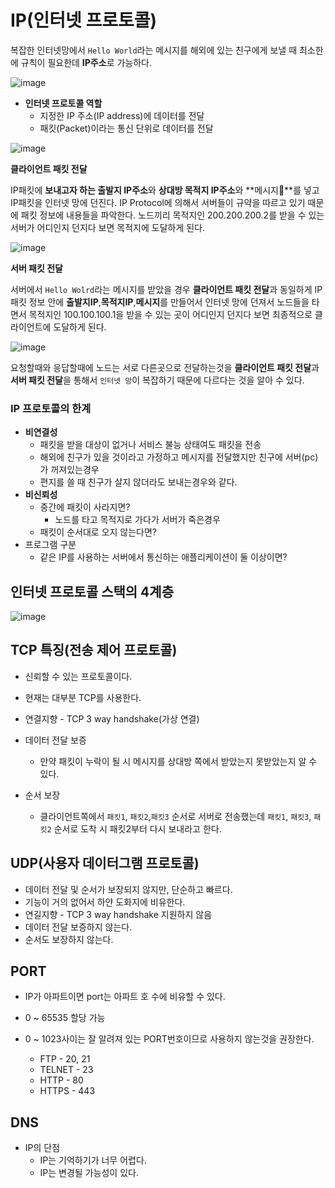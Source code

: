 # **IP(인터넷 프로토콜)**

복잡한 인터넷망에서 `Hello World`라는 메시지를 해외에 있는 친구에게 보낼 때 최소한에 규칙이 필요한데 **IP주소**로 가능하다.

![image](https://user-images.githubusercontent.com/69107255/125455370-5f98ec92-f087-4fad-ae4b-f578f822fdcd.png)

- **인터넷 프로토콜 역할**
    - 지정한 IP 주소(IP address)에 데이터를 전달
    - 패킷(Packet)이라는 통신 단위로 데이터를 전달    

![image](https://user-images.githubusercontent.com/69107255/125456770-a9d5d86b-1b21-495e-95a9-c2ebb28cdff5.png)

**클라이언트 패킷 전달**

IP패킷에 **보내고자 하는 출발지 IP주소**와 **상대방 목적지 IP주소**와 **메시지**를 넣고 IP패킷을 인터넷 망에 던진다.
IP Protocol에 의해서 서버들이 규약을 따르고 있기 때문에 패킷 정보에 내용들을 파악한다. 노드끼리 목적지인 200.200.200.2를 받을 수 있는 서버가 어디인지 던지다 보면 목적지에 도달하게 된다.

![image](https://user-images.githubusercontent.com/69107255/125458908-46a0b090-5af7-4c9d-aeb2-44240577f1e7.png)

**서버 패킷 전달**

서버에서 `Hello Wolrd`라는 메시지를 받았을 경우 **클라이언트 패킷 전달**과 동일하게 IP패킷 정보 안에 **출발지IP**,**목적지IP**,**메시지**를 만들어서 인터넷 망에 던져서 노드들을 타면서 목적지인 100.100.100.1을 받을 수 있는 곳이 어디인지 던지다 보면 최종적으로 클라이언트에 도달하게 된다.

![image](https://user-images.githubusercontent.com/69107255/125460170-8b755771-c20c-4ac3-a4dc-694843c8921e.png)

요청할때와 응답할때에 노드는 서로 다른곳으로 전달하는것을 **클라이언트 패킷 전달**과 **서버 패킷 전달**을 통해서 `인터넷 망`이 복잡하기 때문에 다르다는 것을 알아 수 있다.

### IP 프로토콜의 한계

- **비연결성**
    - 패킷을 받을 대상이 없거나 서비스 불능 상태여도 패킷을 전송
    - 해외에 친구가 있을 것이라고 가정하고 메시지를 전달했지만 친구에 서버(pc)가 꺼져있는경우
    - 편지를 쓸 때 친구가 살지 않더라도 보내는경우와 같다.
- **비신뢰성**
    - 중간에 패킷이 사라지면?
        - 노드를 타고 목적지로 가다가 서버가 죽은경우  
    - 패킷이 순서대로 오지 않는다면?
- 프로그램 구분
    - 같은 IP를 사용하는 서버에서 통신하는 애플리케이션이 둘 이상이면?


## **인터넷 프로토콜 스택의 4계층**

![image](https://user-images.githubusercontent.com/69107255/125464370-41d9dbe6-ce3d-4ca5-acdc-aa00e1789485.png)



## TCP 특징(전송 제어 프로토콜)

- 신뢰할 수 있는 프로토콜이다.
- 현재는 대부분 TCP를 사용한다.

- 연결지향 - TCP 3 way handshake(가상 연결)

- 데이터 전달 보증
    - 만약 패킷이 누락이 될 시 메시지를 상대방 쪽에서 받았는지 못받았는지 알 수 있다.
- 순서 보장
    - 클라이언트쪽에서 `패킷1`, `패킷2`,`패킷3` 순서로 서버로 전송했는데 `패킷1`, `패킷3`, `패킷2` 순서로 도착 시 패킷2부터 다시 보내라고 한다.


## UDP(사용자 데이터그램 프로토콜)

- 데이터 전달 및 순서가 보장되지 않지만, 단순하고 빠르다.
- 기능이 거의 없어서 하얀 도화지에 비유한다.
- 연길지향 - TCP 3 way handshake 지원하지 않음
- 데이터 전달 보증하지 않는다.
- 순서도 보장하지 않는다.

## PORT

- IP가 아파트이면 port는 아파트 호 수에 비유할 수 있다. 

- 0 ~ 65535 할당 가능
- 0 ~ 1023사이는 잘 알려져 있는 PORT번호이므로 사용하지 않는것을 권장한다.
    - FTP - 20, 21
    - TELNET - 23
    - HTTP - 80
    - HTTPS - 443

## DNS

- IP의 단점
    - IP는 기억하기가 너무 어렵다.
    - IP는 변경될 가능성이 있다.
